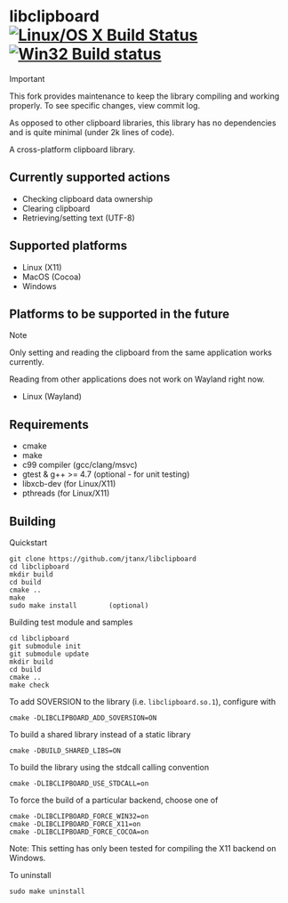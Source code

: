 libclipboard [![Linux/OS X Build Status](https://travis-ci.org/jtanx/libclipboard.svg?branch=master)](https://travis-ci.org/jtanx/libclipboard) [![Win32 Build status](https://ci.appveyor.com/api/projects/status/r1oanfx5kd18xfxa?svg=true)](https://ci.appveyor.com/project/jtanx/libclipboard)
=========

> [!IMPORTANT]
> This fork provides maintenance to keep the library compiling and working properly. To see specific changes, view commit log.
>
> As opposed to other clipboard libraries, this library has no dependencies and is quite minimal (under 2k lines of code).

A cross-platform clipboard library.

## Currently supported actions
* Checking clipboard data ownership
* Clearing clipboard
* Retrieving/setting text (UTF-8)

## Supported platforms
* Linux (X11)
* MacOS (Cocoa)
* Windows

## Platforms to be supported in the future
> [!NOTE]
> Only setting and reading the clipboard from the same application works currently.
>
> Reading from other applications does not work on Wayland right now.
* Linux (Wayland)

## Requirements
* cmake
* make
* c99 compiler (gcc/clang/msvc)
* gtest & g++ >= 4.7 (optional - for unit testing)
* libxcb-dev (for Linux/X11)
* pthreads (for Linux/X11)

## Building
Quickstart
~~~~~
git clone https://github.com/jtanx/libclipboard
cd libclipboard
mkdir build
cd build
cmake ..
make
sudo make install        (optional)
~~~~~

Building test module and samples
~~~~~
cd libclipboard
git submodule init
git submodule update
mkdir build
cd build
cmake ..
make check
~~~~~

To add SOVERSION to the library (i.e. `libclipboard.so.1`), configure with
~~~~~
cmake -DLIBCLIPBOARD_ADD_SOVERSION=ON
~~~~~

To build a shared library instead of a static library
~~~~~
cmake -DBUILD_SHARED_LIBS=ON
~~~~~

To build the library using the stdcall calling convention
~~~~~
cmake -DLIBCLIPBOARD_USE_STDCALL=on
~~~~~

To force the build of a particular backend, choose one of
~~~~~
cmake -DLIBCLIPBOARD_FORCE_WIN32=on
cmake -DLIBCLIPBOARD_FORCE_X11=on
cmake -DLIBCLIPBOARD_FORCE_COCOA=on
~~~~~

Note: This setting has only been tested for compiling the X11 backend on Windows.

To uninstall
~~~~~
sudo make uninstall
~~~~~
